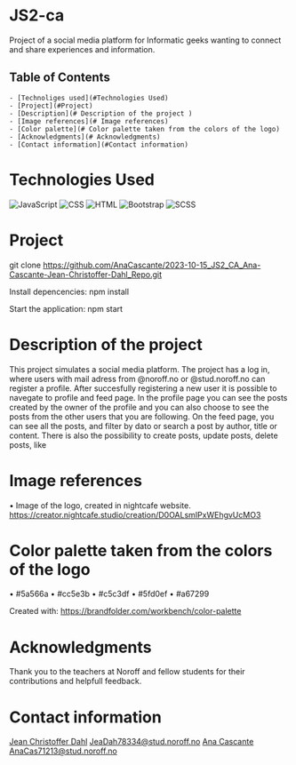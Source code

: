 # JS2-ca

Project  of a social media platform for Informatic geeks wanting to connect and share experiences and information. 

## Table of Contents

    - [Technoliges used](#Technologies Used)
    - [Project](#Project)
    - [Description](# Description of the project )
    - [Image references](# Image references)
    - [Color palette](# Color palette taken from the colors of the logo)
    - [Acknowledgments](# Acknowledgments)
    - [Contact information](#Contact information)

# Technologies Used

 ![JavaScript](https://img.shields.io/badge/JavaScript-ES6-yellow)
 ![CSS](https://img.shields.io/badge/CSS-3-blue)
 ![HTML](https://img.shields.io/badge/HTML-5-orange)
 ![Bootstrap](https://img.shields.io/badge/Bootstrap-4-blueviolet)
 ![SCSS](https://img.shields.io/badge/SCSS-Stylesheet-pink)
 

#  Project

git clone https://github.com/AnaCascante/2023-10-15_JS2_CA_Ana-Cascante-Jean-Christoffer-Dahl_Repo.git

Install depencencies: 
npm install 

Start the application: 
npm start 


# Description of the project 

This project simulates a social media platform. The project has a log in, where users with mail adress from @noroff.no or @stud.noroff.no can register a profile. After succesfully registering a new user it is possible to navegate to profile and feed page. In the profile page you can see the posts created by the owner of the profile and you can also choose to see the posts from the other users that you are following. On the feed page, you can see all the posts, and filter by dato or search a post by author, title or content. There is also the possibility to create posts, update posts, delete posts, like 





# Image references 

•	Image of the logo, created in nightcafe website. 
https://creator.nightcafe.studio/creation/D0OALsmIPxWEhgvUcMO3



# Color palette taken from the colors of the logo  

•	#5a566a 
•	#cc5e3b
•	#c5c3df
•	#5fd0ef
•	#a67299

Created with: https://brandfolder.com/workbench/color-palette 


    

# Acknowledgments 

Thank you to the teachers at Noroff and fellow students for their contributions and helpfull feedback. 

# Contact information 

<a href="https://github.com/Jean-Christoffer" target="_blank">Jean Christoffer Dahl</a>
JeaDah78334@stud.noroff.no
<a href="https://github.com/AnaCascante" target="_blank">Ana Cascante</a>
 AnaCas71213@stud.noroff.no
